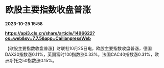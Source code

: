 # 欧股主要指数收盘普涨

**2023-10-25 15:58**

**https://api3.cls.cn/share/article/1496622?os=web&sv=7.7.5&app=CailianpressWeb**

【欧股主要指数收盘普涨】财联社10月25日电，欧股主要指数收盘普涨，德国DAX30指数涨0.11%，英国富时100指数涨0.33%，法国CAC40指数涨0.31%，欧洲斯托克50指数涨0.15%。
